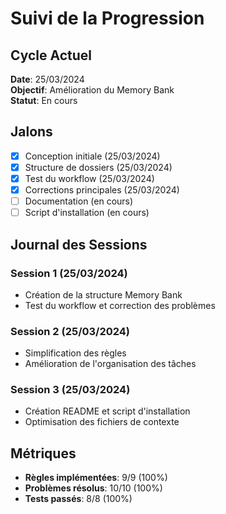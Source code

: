 # Suivi de la Progression

## Cycle Actuel
**Date**: 25/03/2024  
**Objectif**: Amélioration du Memory Bank  
**Statut**: En cours  

## Jalons
- [x] Conception initiale (25/03/2024)
- [x] Structure de dossiers (25/03/2024)
- [x] Test du workflow (25/03/2024)
- [x] Corrections principales (25/03/2024)
- [ ] Documentation (en cours)
- [ ] Script d'installation (en cours)

## Journal des Sessions
### Session 1 (25/03/2024)
- Création de la structure Memory Bank
- Test du workflow et correction des problèmes

### Session 2 (25/03/2024)
- Simplification des règles
- Amélioration de l'organisation des tâches

### Session 3 (25/03/2024)
- Création README et script d'installation
- Optimisation des fichiers de contexte

## Métriques
- **Règles implémentées**: 9/9 (100%)
- **Problèmes résolus**: 10/10 (100%)
- **Tests passés**: 8/8 (100%) 